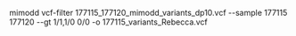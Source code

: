 mimodd vcf-filter 177115_177120_mimodd_variants_dp10.vcf --sample 177115 177120 --gt 1/1,1/0 0/0 -o 177115_variants_Rebecca.vcf 

